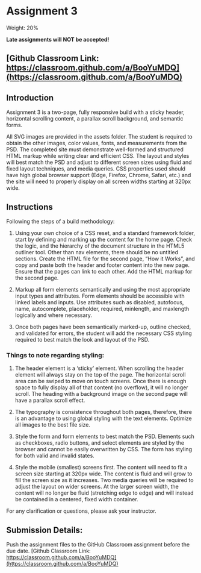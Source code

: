 # Assignment 3
Weight: 20%

**Late assignments will NOT be accepted!**

[Github Classroom Link: https://classroom.github.com/a/BooYuMDQ](https://classroom.github.com/a/BooYuMDQ)
---
## Introduction

Assignment 3 is a two-page, fully responsive build with a sticky header, horizontal scrolling content, a parallax scroll background, and semantic forms. 

All SVG images are provided in the assets folder. The student is required to obtain the other images, color values, fonts, and measurements from the PSD. The completed site must demonstrate well-formed and structured HTML markup while writing clear and efficient CSS. The layout and styles will best match the PSD and adjust to different screen sizes using fluid and fixed layout techniques, and media queries. CSS properties used should have high global browser support (Edge, Firefox, Chrome, Safari, etc.) and the site will need to properly display on all screen widths starting at 320px wide.

## Instructions

Following the steps of a build methodology:

1.	Using your own choice of a CSS reset, and a standard framework folder, start by defining and marking up the content for the home page. Check the logic, and the hierarchy of the document structure in the HTML5 outliner tool. Other than nav elements, there should be no untitled sections. Create the HTML file for the second page, “How it Works”, and copy and paste both the header and footer content into the new page. Ensure that the pages can link to each other. Add the HTML markup for the second page.

2.	Markup all form elements semantically and using the most appropriate input types and attributes. Form elements should be accessible with linked labels and inputs. Use attributes such as disabled, autofocus, name, autocomplete, placeholder, required, minlength, and maxlength logically and where necessary. 

3.	Once both pages have been semantically marked-up, outline checked, and validated for errors, the student will add the necessary CSS styling required to best match the look and layout of the PSD.

### Things to note regarding styling:

1.	The header element is a ‘sticky’ element. When scrolling the header element will always stay on the top of the page. The horizontal scroll area can be swiped to move on touch screens. Once there is enough space to fully display all of that content (no overflow), it will no longer scroll. The heading with a background image on the second page will have a parallax scroll effect.

2.	The typography is consistence throughout both pages, therefore, there is an advantage to using global styling with the text elements. Optimize all images to the best file size.

3.	Style the form and form elements to best match the PSD. Elements such as checkboxes, radio buttons, and select elements are styled by the browser and cannot be easily overwritten by CSS. The form has styling for both valid and invalid states.

4.	Style the mobile (smallest) screens first. The content will need to fit a screen size starting at 320px wide. The content is fluid and will grow to fill the screen size as it increases. Two media queries will be required to adjust the layout on wider screens. At the larger screen width, the content will no longer be fluid (stretching edge to edge) and will instead be contained in a centered, fixed width container.

For any clarification or questions, please ask your instructor.


## Submission Details:
Push the assignment files to the GitHub Classroom assignment before the due date.
[Github Classroom Link: https://classroom.github.com/a/BooYuMDQ](https://classroom.github.com/a/BooYuMDQ)
